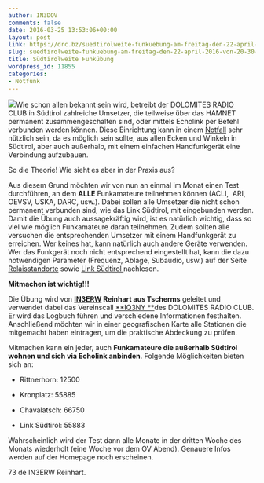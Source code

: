 ```yaml
---
author: IN3DOV
comments: false
date: 2016-03-25 13:53:06+00:00
layout: post
link: https://drc.bz/suedtirolweite-funkuebung-am-freitag-den-22-april-2016-von-20-30-21-00-uhr/
slug: suedtirolweite-funkuebung-am-freitag-den-22-april-2016-von-20-30-21-00-uhr
title: Südtirolweite Funkübung
wordpress_id: 11855
categories:
- Notfunk
---
```


[![](http://ea3glb.hol.es/Pages/Clips/Picapi.gif)](http://www.google.it/url?sa=i&rct=j&q=&esrc=s&source=images&cd=&cad=rja&uact=8&ved=0ahUKEwjj8YjJ_NvLAhXFWRQKHRiNB-4QjRwIBw&url=http%3A%2F%2Fea3glb.hol.es%2FPages%2FActivaciones.htm&bvm=bv.117868183,d.bGs&psig=AFQjCNFCVTbaObjPDm6TB8Ll41BezloMNA&ust=1458999957154170)Wie schon allen bekannt sein wird, betreibt der DOLOMITES RADIO CLUB in Südtirol zahlreiche Umsetzer, die teilweise über das HAMNET permanent zusammengeschalten sind, oder mittels Echolink per Befehl verbunden werden können. Diese Einrichtung kann in einem [Notfall](https://drc.bz/interessante-links/katastrophenfunk/://) sehr nützlich sein, da es möglich sein sollte, aus allen Ecken und Winkeln in Südtirol, aber auch außerhalb, mit einem einfachen Handfunkgerät eine Verbindung aufzubauen.




So die Theorie! Wie sieht es aber in der Praxis aus?




Aus diesem Grund möchten wir von nun an einmal im Monat einen Test durchführen, an dem **ALLE** Funkamateure teilnehmen können (ACLI,  ARI, OEVSV, USKA, DARC, usw.). Dabei sollen alle Umsetzer die nicht schon permanent verbunden sind, wie das Link Südtirol, mit eingebunden werden. Damit die Übung auch aussagekräftig wird, ist es natürlich wichtig, dass so viel wie möglich Funkamateure daran teilnehmen. Zudem sollten alle versuchen die entsprechenden Umsetzer mit einem Handfunkgerät zu erreichen. Wer keines hat, kann natürlich auch andere Geräte verwenden. Wer das Funkgerät noch nicht entsprechend eingestellt hat, kann die dazu notwendigen Parameter (Frequenz, Ablage, Subaudio, usw.) auf der Seite [Relaisstandorte](https://drc.bz/relaisstandorte/karte-der-relaisstandorte/) sowie [Link Südtirol ](https://drc.bz/link-suedtirol/)nachlesen.




**Mitmachen ist wichtig!!!**




Die Übung wird von **[IN3ERW](https://www.qrz.com/lookup/in3erw) Reinhart aus Tscherms** geleitet und verwendet dabei das Vereinscall [**IQ3NY **](https://www.qrz.com/lookup/iq3ny)des DOLOMITES RADIO CLUB. Er wird das Logbuch führen und verschiedene Informationen festhalten. Anschließend möchten wir in einer geografischen Karte alle Stationen die mitgemacht haben eintragen, um die praktische Abdeckung zu prüfen.




Mitmachen kann ein jeder, auch **Funkamateure die außerhalb Südtirol wohnen und sich via Echolink anbinden**. Folgende Möglichkeiten bieten sich an:






	
  * Rittnerhorn: 12500

	
  * Kronplatz: 55885

	
  * Chavalatsch: 66750

	
  * Link Südtirol: 55883




Wahrscheinlich wird der Test dann alle Monate in der dritten Woche des Monats wiederholt (eine Woche vor dem OV Abend). Genauere Infos werden auf der Homepage noch erscheinen.




73 de IN3ERW Reinhart.
